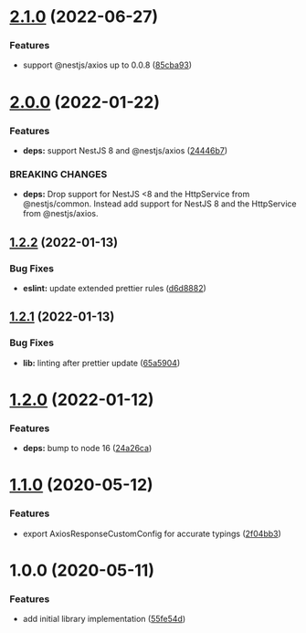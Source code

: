 # [2.1.0](https://github.com/narando/nest-axios-interceptor/compare/v2.0.0...v2.1.0) (2022-06-27)


### Features

* support @nestjs/axios up to 0.0.8 ([85cba93](https://github.com/narando/nest-axios-interceptor/commit/85cba93fffa7a9f66ebaa0c2626acdff9f7f4c1d))

# [2.0.0](https://github.com/narando/nest-axios-interceptor/compare/v1.2.2...v2.0.0) (2022-01-22)


### Features

* **deps:** support NestJS 8 and @nestjs/axios ([24446b7](https://github.com/narando/nest-axios-interceptor/commit/24446b7d8e812815f8049af6293e270908fb1ea0))


### BREAKING CHANGES

* **deps:** Drop support for NestJS <8 and the HttpService from
@nestjs/common. Instead add support for NestJS 8 and the HttpService from
@nestjs/axios.

## [1.2.2](https://github.com/narando/nest-axios-interceptor/compare/v1.2.1...v1.2.2) (2022-01-13)


### Bug Fixes

* **eslint:** update extended prettier rules ([d6d8882](https://github.com/narando/nest-axios-interceptor/commit/d6d88829ef51dc59ff1cedd3abc252a891a7a829))

## [1.2.1](https://github.com/narando/nest-axios-interceptor/compare/v1.2.0...v1.2.1) (2022-01-13)


### Bug Fixes

* **lib:** linting after prettier update ([65a5904](https://github.com/narando/nest-axios-interceptor/commit/65a59043979bd2a61c44d35653f8d22d0a74e2f3))

# [1.2.0](https://github.com/narando/nest-axios-interceptor/compare/v1.1.0...v1.2.0) (2022-01-12)


### Features

* **deps:** bump to node 16 ([24a26ca](https://github.com/narando/nest-axios-interceptor/commit/24a26ca556bab847f502639c24998a80e84a9e98))

# [1.1.0](https://github.com/narando/nest-axios-interceptor/compare/v1.0.0...v1.1.0) (2020-05-12)


### Features

* export AxiosResponseCustomConfig for accurate typings ([2f04bb3](https://github.com/narando/nest-axios-interceptor/commit/2f04bb3adf443b20c57e770038714a4a5a4e106b))

# 1.0.0 (2020-05-11)


### Features

* add initial library implementation ([55fe54d](https://github.com/narando/nest-axios-interceptor/commit/55fe54dc8e88b446feed5518544a1d925e89ce77))
